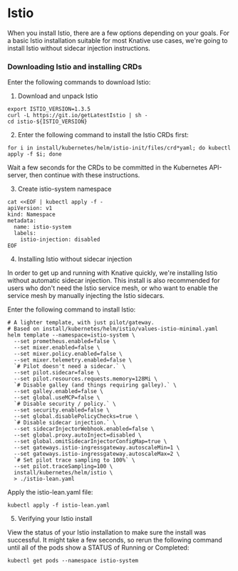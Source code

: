 # Istio

When you install Istio, there are a few options depending on your goals. For a basic Istio installation suitable for most Knative use cases, we're going to install Istio without sidecar injection instructions. 

### Downloading Istio and installing CRDs
Enter the following commands to download Istio:

1. Download and unpack Istio
```
export ISTIO_VERSION=1.3.5
curl -L https://git.io/getLatestIstio | sh -
cd istio-${ISTIO_VERSION}
```

2. Enter the following command to install the Istio CRDs first:

```
for i in install/kubernetes/helm/istio-init/files/crd*yaml; do kubectl apply -f $i; done
```

Wait a few seconds for the CRDs to be committed in the Kubernetes API-server, then continue with these instructions.

3. Create istio-system namespace
```
cat <<EOF | kubectl apply -f -
apiVersion: v1
kind: Namespace
metadata:
  name: istio-system
  labels:
    istio-injection: disabled
EOF
```

4. Installing Istio without sidecar injection

In order to get up and running with Knative quickly, we're installing Istio without automatic sidecar injection. This install is also recommended for users who don't need the Istio service mesh, or who want to enable the service mesh by manually injecting the Istio sidecars.

Enter the following command to install Istio:
```
# A lighter template, with just pilot/gateway.
# Based on install/kubernetes/helm/istio/values-istio-minimal.yaml
helm template --namespace=istio-system \
  --set prometheus.enabled=false \
  --set mixer.enabled=false \
  --set mixer.policy.enabled=false \
  --set mixer.telemetry.enabled=false \
  `# Pilot doesn't need a sidecar.` \
  --set pilot.sidecar=false \
  --set pilot.resources.requests.memory=128Mi \
  `# Disable galley (and things requiring galley).` \
  --set galley.enabled=false \
  --set global.useMCP=false \
  `# Disable security / policy.` \
  --set security.enabled=false \
  --set global.disablePolicyChecks=true \
  `# Disable sidecar injection.` \
  --set sidecarInjectorWebhook.enabled=false \
  --set global.proxy.autoInject=disabled \
  --set global.omitSidecarInjectorConfigMap=true \
  --set gateways.istio-ingressgateway.autoscaleMin=1 \
  --set gateways.istio-ingressgateway.autoscaleMax=2 \
  `# Set pilot trace sampling to 100%` \
  --set pilot.traceSampling=100 \
  install/kubernetes/helm/istio \
  > ./istio-lean.yaml
```
Apply the istio-lean.yaml file:
```
kubectl apply -f istio-lean.yaml
```
5. Verifying your Istio install

View the status of your Istio installation to make sure the install was successful. It might take a few seconds, so rerun the following command until all of the pods show a STATUS of Running or Completed:

```
kubectl get pods --namespace istio-system
```


